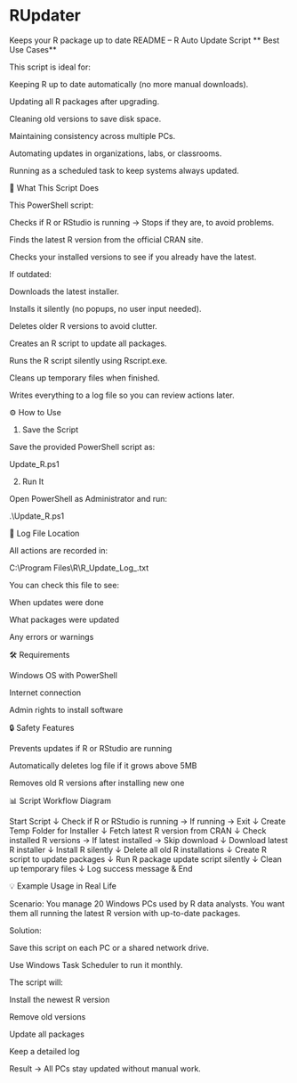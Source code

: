 # RUpdater
Keeps your R package up to date
README – R Auto Update Script
** Best Use Cases**

This script is ideal for:

Keeping R up to date automatically (no more manual downloads).

Updating all R packages after upgrading.

Cleaning old versions to save disk space.

Maintaining consistency across multiple PCs.

Automating updates in organizations, labs, or classrooms.

Running as a scheduled task to keep systems always updated.

📝 What This Script Does

This PowerShell script:

Checks if R or RStudio is running → Stops if they are, to avoid problems.

Finds the latest R version from the official CRAN site.

Checks your installed versions to see if you already have the latest.

If outdated:

Downloads the latest installer.

Installs it silently (no popups, no user input needed).

Deletes older R versions to avoid clutter.

Creates an R script to update all packages.

Runs the R script silently using Rscript.exe.

Cleans up temporary files when finished.

Writes everything to a log file so you can review actions later.

⚙ How to Use
1. Save the Script

Save the provided PowerShell script as:

Update_R.ps1

2. Run It

Open PowerShell as Administrator and run:

.\Update_R.ps1

📂 Log File Location

All actions are recorded in:

C:\Program Files\R\R_Update_Log_<YourComputerName>.txt


You can check this file to see:

When updates were done

What packages were updated

Any errors or warnings

🛠 Requirements

Windows OS with PowerShell

Internet connection

Admin rights to install software

🔒 Safety Features

Prevents updates if R or RStudio are running

Automatically deletes log file if it grows above 5MB

Removes old R versions after installing new one

📊 Script Workflow Diagram
 
Start Script
↓
Check if R or RStudio is running
  → If running → Exit
↓
Create Temp Folder for Installer
↓
Fetch latest R version from CRAN
↓
Check installed R versions
  → If latest installed → Skip download
↓
Download latest R installer
↓
Install R silently
↓
Delete all old R installations
↓
Create R script to update packages
↓
Run R package update script silently
↓
Clean up temporary files
↓
Log success message & End

💡 Example Usage in Real Life

Scenario:
You manage 20 Windows PCs used by R data analysts. You want them all running the latest R version with up-to-date packages.

Solution:

Save this script on each PC or a shared network drive.

Use Windows Task Scheduler to run it monthly.

The script will:

Install the newest R version

Remove old versions

Update all packages

Keep a detailed log

Result → All PCs stay updated without manual work.
